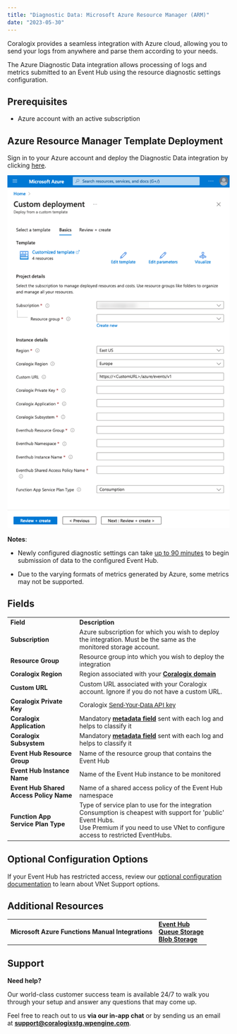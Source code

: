```yaml
---
title: "Diagnostic Data: Microsoft Azure Resource Manager (ARM)"
date: "2023-05-30"
---
```


Coralogix provides a seamless integration with Azure cloud, allowing you to send your logs from anywhere and parse them according to your needs.

The Azure Diagnostic Data integration allows processing of logs and metrics submitted to an Event Hub using the resource diagnostic settings configuration.

## Prerequisites

- Azure account with an active subscription

## Azure Resource Manager Template Deployment

Sign in to your Azure account and deploy the Diagnostic Data integration by clicking [here](https://portal.azure.com/#create/Microsoft.Template/uri/https%3A%2F%2Fraw.githubusercontent.com%2Fcoralogix%2Fcoralogix-azure-serverless%2Fmaster%2FDiagnosticData%2FARM%2FDiagnosticData.json).

![](images/Data-646x1024.png)

**Notes**:

- Newly configured diagnostic settings can take [up to 90 minutes](https://learn.microsoft.com/en-us/azure/azure-monitor/essentials/diagnostic-settings?tabs=portal#time-before-telemetry-gets-to-destination) to begin submission of data to the configured Event Hub.

- Due to the varying formats of metrics generated by Azure, some metrics may not be supported.

## Fields

<table><tbody><tr><td><strong>Field</strong></td><td><strong>Description</strong></td></tr><tr><td><strong>Subscription</strong></td><td>Azure subscription for which you wish to deploy the integration. Must be the same as the monitored storage account.</td></tr><tr><td><strong>Resource Group</strong></td><td>Resource group into which you wish to deploy the integration</td></tr><tr><td><strong>Coralogix Region</strong></td><td>Region associated with your&nbsp;<a href="https://coralogixstg.wpengine.com/docs/coralogix-domain/"><strong>Coralogix domain</strong></a></td></tr><tr><td><strong>Custom URL</strong></td><td>Custom URL associated with your Coralogix account. Ignore if you do not have a custom URL.</td></tr><tr><td><strong>Coralogix Private Key</strong></td><td>Coralogix&nbsp;<span style="font-family: helvetica, arial, sans-serif;"><a href="https://coralogixstg.wpengine.com/docs/send-your-data-api-key/">Send-Your-Data API key</a></span></td></tr><tr><td><strong>Coralogix Application</strong></td><td>Mandatory&nbsp;<a href="https://coralogixstg.wpengine.com/docs/application-and-subsystem-names/"><strong>metadata field</strong></a>&nbsp;sent with each log and helps to classify it</td></tr><tr><td><strong>Coralogix Subsystem</strong></td><td>Mandatory&nbsp;<a href="https://coralogixstg.wpengine.com/docs/application-and-subsystem-names/"><strong>metadata field</strong></a>&nbsp;sent with each log and helps to classify it</td></tr><tr><td><strong>Event Hub Resource Group</strong></td><td>Name of the resource group that contains the Event Hub</td></tr><tr><td><strong>Event Hub Instance Name</strong></td><td>Name of the Event Hub instance to be monitored</td></tr><tr><td><strong>Event Hub Shared Access Policy Name</strong></td><td>Name of a shared access policy of the Event Hub namespace</td></tr><tr><td><strong>Function App Service Plan Type</strong></td><td>Type of service plan to use for the integration<br>Consumption is cheapest with support for 'public' Event Hubs.<br>Use Premium if you need to use VNet to configure access to restricted EventHubs.</td></tr></tbody></table>

## Optional Configuration Options

If your Event Hub has restricted access, review our [optional configuration documentation](https://coralogixstg.wpengine.com/docs/optional-configurations-microsoft-azure/) to learn about VNet Support options.

## Additional Resources

<table><tbody><tr><td><strong>Microsoft Azure Functions</strong>&nbsp;<strong>Manual Integrations</strong></td><td><strong><a href="https://coralogixstg.wpengine.com/docs/azure-eventhub-trigger-function/">Event Hub</a><br><a href="https://coralogixstg.wpengine.com/docs/queue-storage-microsoft-azure-functions/">Queue Storage</a><br><a href="https://coralogixstg.wpengine.com/docs/blobstorage-microsoft-azure-functions/">Blob Storage</a></strong></td></tr></tbody></table>

## **Support**

**Need help?**

Our world-class customer success team is available 24/7 to walk you through your setup and answer any questions that may come up.

Feel free to reach out to us **via our in-app chat** or by sending us an email at **[support@coralogixstg.wpengine.com](mailto:support@coralogixstg.wpengine.com)**.
